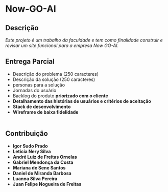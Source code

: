 # Now-GO-AI

## Descrição
_Este projeto é um trabalho da faculdade e tem como finalidade construir e revisar um site funcional para a empresa Now GO-AI.
<br>_

## Entrega Parcial
- Descrição do problema (250 caracteres)
- Descrição da solução (250 caracteres)
- personas para a solução
- Jornadas do usuário
- Backlog do produto <b>priorizado<b> com o cliente
- Detalhamento das histórias de usuários e critérios de aceitação
- Stack de desenvolvimento
- Wireframe de baixa fidelidade
<br><br>

## Contribuição
- Igor Sudo Prado
- Leticia Nery Silva
- André Luiz de Freitas Ornelas
- Gabriel Mendonça da Costa
- Mariana de Sene Santos
- Daniel  de Miranda Barbosa
- Luanna Silva Pereira
- Juan Felipe Nogueira de Freitas
